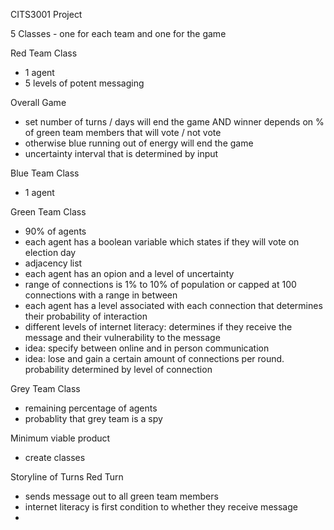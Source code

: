 CITS3001 Project

5 Classes - one for each team and one for the game

Red Team Class
- 1 agent
- 5 levels of potent messaging

Overall Game
- set number of turns / days will end the game AND winner depends on % of green team members that will vote / not vote
- otherwise blue running out of energy will end the game
- uncertainty interval that is determined by input

Blue Team Class
- 1 agent

Green Team Class
- 90% of agents
- each agent has a boolean variable which states if they will vote on election day
- adjacency list 
- each agent has an opion and a level of uncertainty
- range of connections is 1% to 10% of population or capped at 100 connections with a range in between
- each agent has a level associated with each connection that determines their probability of interaction
- different levels of internet literacy: determines if they receive the message and their vulnerability to the message
- idea: specify between online and in person communication
- idea: lose and gain a certain amount of connections per round. probability determined by level of connection


Grey Team Class
- remaining percentage of agents
- probablity that grey team is a spy

Minimum viable product
- create classes

Storyline of Turns
Red Turn
- sends message out to all green team members
- internet literacy is first condition to whether they receive message
- 


